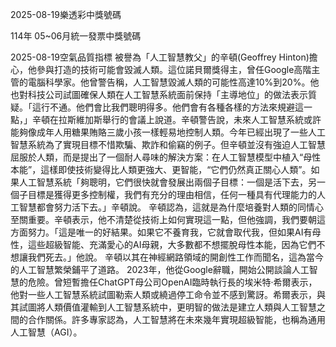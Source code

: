 
2025-08-19樂透彩中獎號碼

                                
114年 05~06月統一發票中獎號碼
                             
2025-08-19空氣品質指標
                               被譽為「人工智慧教父」的辛頓(Geoffrey Hinton)擔心，他參與打造的技術可能會毀滅人類。這位諾貝爾獎得主，曾任Google高階主管的電腦科學家。他曾警告稱，人工智慧毀滅人類的可能性高達10%到20%。他也對科技公司試圖確保人類在人工智慧系統面前保持「主導地位」的做法表示質疑。「這行不通。他們會比我們聰明得多。他們會有各種各樣的方法來規避這一點，」辛頓在拉斯維加斯舉行的會議上說道。辛頓警告說，未來人工智慧系統或許能夠像成年人用糖果賄賂三歲小孩一樣輕易地控制人類。今年已經出現了一些人工智慧系統為了實現目標不惜欺騙、欺詐和偷竊的例子。但辛頓並沒有強迫人工智慧屈服於人類，而是提出了一個耐人尋味的解決方案：在人工智慧模型中植入“母性本能”，這樣即使技術變得比人類更強大、更智能，“它們仍然真正關心人類”。如果人工智慧系統「夠聰明，它們很快就會發展出兩個子目標：一個是活下去，另一個子目標是獲得更多控制權，我們有充分的理由相信，任何一種具有代理能力的人工智慧都會努力活下去。」辛頓說。 辛頓認為，這就是為什麼培養對人類的同情心至關重要。辛頓表示，他不清楚從技術上如何實現這一點，但他強調，我們要朝這方面努力。「這是唯一的好結果。如果它不養育我，它就會取代我，但如果AI有母性，這些超級智能、充滿愛心的AI母親，大多數都不想擺脫母性本能，因為它們不想讓我們死去。」他說。 辛頓以其在神經網路領域的開創性工作而聞名，這為當今的人工智慧繁榮鋪平了道路。 2023年，他從Google辭職，開始公開談論人工智慧的危險。曾短暫擔任ChatGPT母公司OpenAI臨時執行長的埃米特·希爾表示，他對一些人工智慧系統試圖勒索人類或繞過停工命令並不感到驚訝。希爾表示，與其試圖將人類價值灌輸到人工智慧系統中，更明智的做法是建立人類與人工智慧之間的合作關係。許多專家認為，人工智慧將在未來幾年實現超級智能，也稱為通用人工智慧（AGI）。